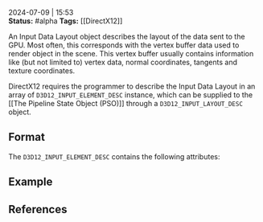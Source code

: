 2024-07-09 | 15:53  
**Status:** #alpha 
**Tags:** [[DirectX12]]

An Input Data Layout object describes the layout of the data sent to the GPU. Most often, this corresponds with the vertex buffer data used to render object in the scene. This vertex buffer usually contains information like (but not limited to) vertex data, normal coordinates, tangents and texture coordinates.

DirectX12 requires the programmer to describe the Input Data Layout in an array of  ```D3D12_INPUT_ELEMENT_DESC``` instance, which can be supplied to the [[The Pipeline State Object (PSO)]] through a ```D3D12_INPUT_LAYOUT_DESC``` object. 

## Format
The ```D3D12_INPUT_ELEMENT_DESC``` contains the following attributes:


## Example


## References

